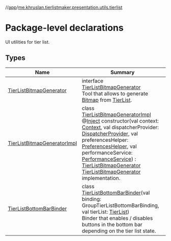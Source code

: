 //[app](../../index.md)/[me.khruslan.tierlistmaker.presentation.utils.tierlist](index.md)

# Package-level declarations

UI utilities for tier list.

## Types

| Name | Summary |
|---|---|
| [TierListBitmapGenerator](-tier-list-bitmap-generator/index.md) | interface [TierListBitmapGenerator](-tier-list-bitmap-generator/index.md)<br>Tool that allows to generate [Bitmap](https://developer.android.com/reference/kotlin/android/graphics/Bitmap.html) from [TierList](../me.khruslan.tierlistmaker.data.models.tierlist/-tier-list/index.md). |
| [TierListBitmapGeneratorImpl](-tier-list-bitmap-generator-impl/index.md) | class [TierListBitmapGeneratorImpl](-tier-list-bitmap-generator-impl/index.md) @[Inject](https://javax-inject.github.io/javax-inject/api/javax/inject/Inject.html) constructor(val context: [Context](https://developer.android.com/reference/kotlin/android/content/Context.html), val dispatcherProvider: [DispatcherProvider](../me.khruslan.tierlistmaker.data.providers.dispatchers/-dispatcher-provider/index.md), val preferencesHelper: [PreferencesHelper](../me.khruslan.tierlistmaker.data.providers.database/-preferences-helper/index.md), val performanceService: [PerformanceService](../me.khruslan.tierlistmaker.util.performance/-performance-service/index.md)) : [TierListBitmapGenerator](-tier-list-bitmap-generator/index.md)<br>[TierListBitmapGenerator](-tier-list-bitmap-generator/index.md) implementation. |
| [TierListBottomBarBinder](-tier-list-bottom-bar-binder/index.md) | class [TierListBottomBarBinder](-tier-list-bottom-bar-binder/index.md)(val binding: GroupTierListBottomBarBinding, val tierList: [TierList](../me.khruslan.tierlistmaker.data.models.tierlist/-tier-list/index.md))<br>Binder that enables / disables buttons in the bottom bar depending on the tier list state. |
